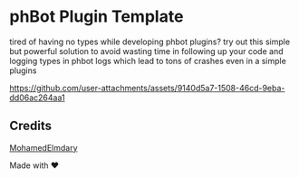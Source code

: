 # phBot Plugin Template

tired of having no types while developing phbot plugins? try out this simple but powerful solution to avoid wasting time in following up your code and logging types in phbot logs which lead to tons of crashes even in a simple plugins


https://github.com/user-attachments/assets/9140d5a7-1508-46cd-9eba-dd06ac264aa1


## Credits

[MohamedElmdary](https://github.com/MohamedElmdary)

Made with ❤
